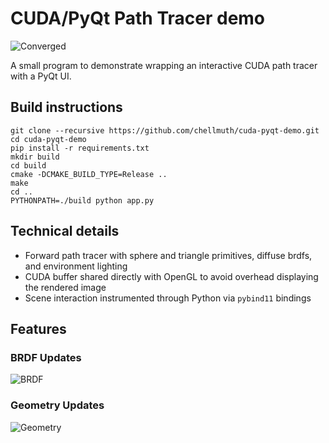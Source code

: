 # CUDA/PyQt Path Tracer demo
![Converged](demo/converged.png)

A small program to demonstrate wrapping an interactive CUDA path tracer with a PyQt UI.

## Build instructions
```
git clone --recursive https://github.com/chellmuth/cuda-pyqt-demo.git
cd cuda-pyqt-demo
pip install -r requirements.txt
mkdir build
cd build
cmake -DCMAKE_BUILD_TYPE=Release ..
make
cd ..
PYTHONPATH=./build python app.py
```

## Technical details
* Forward path tracer with sphere and triangle primitives, diffuse brdfs, and environment lighting
* CUDA buffer shared directly with OpenGL to avoid overhead displaying the rendered image  
* Scene interaction instrumented through Python via `pybind11` bindings

## Features
### BRDF Updates
![BRDF](demo/brdf.gif)

### Geometry Updates
![Geometry](demo/rotate.gif)
